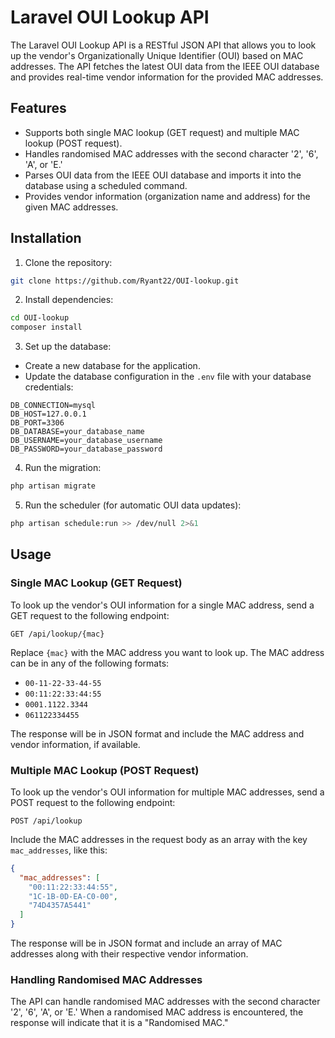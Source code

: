 # Laravel OUI Lookup API

The Laravel OUI Lookup API is a RESTful JSON API that allows you to look up the vendor's Organizationally Unique Identifier (OUI) based on MAC addresses. The API fetches the latest OUI data from the IEEE OUI database and provides real-time vendor information for the provided MAC addresses.

## Features

- Supports both single MAC lookup (GET request) and multiple MAC lookup (POST request).
- Handles randomised MAC addresses with the second character '2', '6', 'A', or 'E.'
- Parses OUI data from the IEEE OUI database and imports it into the database using a scheduled command.
- Provides vendor information (organization name and address) for the given MAC addresses.

## Installation

1. Clone the repository:

```bash
git clone https://github.com/Ryant22/OUI-lookup.git
```

2. Install dependencies:

```bash
cd OUI-lookup
composer install
```

3. Set up the database:

- Create a new database for the application.
- Update the database configuration in the `.env` file with your database credentials:

```dotenv
DB_CONNECTION=mysql
DB_HOST=127.0.0.1
DB_PORT=3306
DB_DATABASE=your_database_name
DB_USERNAME=your_database_username
DB_PASSWORD=your_database_password
```

4. Run the migration:

```bash
php artisan migrate
```

5. Run the scheduler (for automatic OUI data updates):

```bash
php artisan schedule:run >> /dev/null 2>&1
```

## Usage

### Single MAC Lookup (GET Request)

To look up the vendor's OUI information for a single MAC address, send a GET request to the following endpoint:

```
GET /api/lookup/{mac}
```

Replace `{mac}` with the MAC address you want to look up. The MAC address can be in any of the following formats:

- `00-11-22-33-44-55`
- `00:11:22:33:44:55`
- `0001.1122.3344`
- `061122334455`

The response will be in JSON format and include the MAC address and vendor information, if available.

### Multiple MAC Lookup (POST Request)

To look up the vendor's OUI information for multiple MAC addresses, send a POST request to the following endpoint:

```
POST /api/lookup
```

Include the MAC addresses in the request body as an array with the key `mac_addresses`, like this:

```json
{
  "mac_addresses": [
    "00:11:22:33:44:55",
    "1C-1B-0D-EA-C0-00",
    "74D4357A5441"
  ]
}
```

The response will be in JSON format and include an array of MAC addresses along with their respective vendor information.

### Handling Randomised MAC Addresses

The API can handle randomised MAC addresses with the second character '2', '6', 'A', or 'E.' When a randomised MAC address is encountered, the response will indicate that it is a "Randomised MAC."
